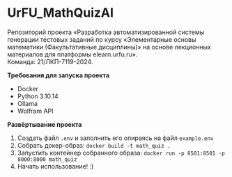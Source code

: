 # UrFU_MathQuizAI
Репозиторий проекта «Разработка автоматизированной системы генерации тестовых заданий по курсу «Элементарные основы математики (Факультативные дисциплины)» на основе лекционных материалов для платформы elearn.urfu.ru».   
Команда: 21/ЛКП-7119-2024.

**Требования для запуска проекта**

- Docker
- Python 3.10.14
- Ollama
- Wolfram API 

**Развёртывание проекта**
1. Создать файл `.env` и заполнить его опираясь на файл `example.env`
2. Собрать докер-образ: ```docker build -t math_quiz .```
3. Запустить контейнер собранного образа: ```docker run -p 8501:8501 -p 8000:8000 math_quiz```
4. Начать использование! :)
